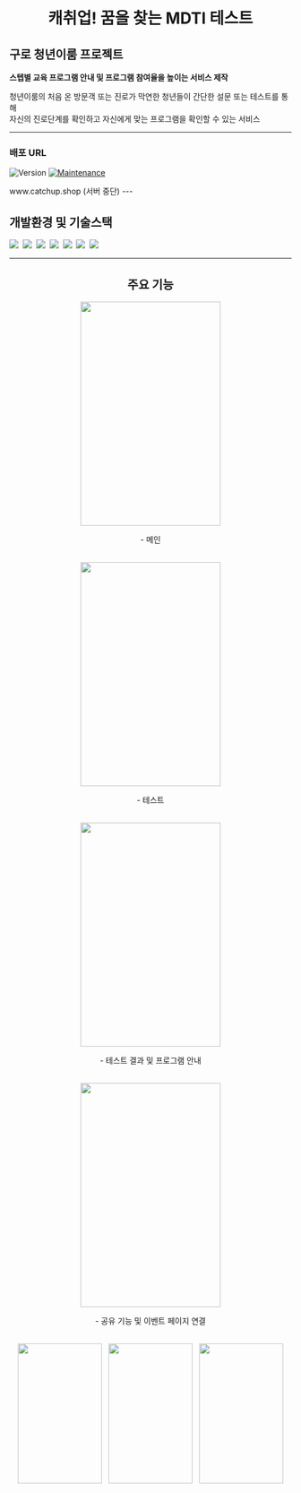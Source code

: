 <h1 align="center">캐취업! 꿈을 찾는 MDTI 테스트</h1>

<h2>구로 청년이룸 프로젝트</h2>

<b>스텝별 교육 프로그램 안내 및 프로그램 참여율을 높이는 서비스 제작</b>


<p>
청년이룸의 처음 온 방문객 또는 진로가 막연한 청년들이 간단한 설문 또는 테스트를 통해<br/>
자신의 진로단계를 확인하고 자신에게 맞는 프로그램을 확인할 수 있는 서비스<br/>
</p>

---

### 배포 URL

<p>
  <img alt="Version" src="https://img.shields.io/badge/version-1.0.0-blue.svg?cacheSeconds=2592000" />
  <a href="https://github.com/kefranabg/readme-md-generator/graphs/commit-activity" target="_blank">
    <img alt="Maintenance" src="https://img.shields.io/badge/Maintained%3F-yes-green.svg" />
  </a>
</p>
www.catchup.shop
(서버 중단)
---

## 개발환경 및 기술스택

<p>
  <img src="https://img.shields.io/badge/html5-E34F26?style=for-the-badge&logo=html5&logoColor=white">&nbsp
  <img src="https://img.shields.io/badge/css-1572B6?style=for-the-badge&logo=css3&logoColor=white">&nbsp
  <img src="https://img.shields.io/badge/javascript-F7DF1E?style=for-the-badge&logo=javascript&logoColor=white">&nbsp
  <img src="https://img.shields.io/badge/react-61DAFB?style=for-the-badge&logo=react&logoColor=white">&nbsp
  <img src="https://img.shields.io/badge/node.js-339933?style=for-the-badge&logo=Node.js&logoColor=white">&nbsp
  <img src="https://img.shields.io/badge/python-346e9e?style=for-the-badge&logo=Python&logoColor=f2cc45">&nbsp
  <img src="https://img.shields.io/badge/flask-ffffff?style=for-the-badge&logo=Flask&logoColor=black">&nbsp
</p>

---

<div align="center">
<h2>주요 기능</h2>

<img src="https://user-images.githubusercontent.com/62434898/159136913-3f04c6de-83bc-4e94-9ab1-0dc43ddbf5b4.gif" width="250px" height="400px">
<p>- 메인</p>
<br/>
<img src="https://user-images.githubusercontent.com/62434898/159137051-60940da5-0dae-4a6b-adc6-2f4566bf7275.gif" width="250px" height="400px">
<p>- 테스트 </p>
<br/>  
<img src="https://user-images.githubusercontent.com/62434898/159137220-75ba26ab-e406-4e9c-b845-5a3ee1934a35.gif" width="250px" height="400px">
<p>- 테스트 결과 및 프로그램 안내</p>
<br/>
<img src="https://user-images.githubusercontent.com/62434898/159137360-5c575aec-2241-4c74-bc84-8957e5c307f8.gif" width="250px" height="400px">
<p>- 공유 기능 및 이벤트 페이지 연결</p>
<br/>
<img src="https://user-images.githubusercontent.com/62434898/159137370-f7c88a7b-bd4d-43e7-9af4-723626700cef.png" width="150px" height="250px">
&nbsp
<img src="https://user-images.githubusercontent.com/62434898/159137375-70b6c8dc-ce5e-4324-9c8c-d3af599a7109.PNG" width="150px" height="250px">
&nbsp
<img src="https://user-images.githubusercontent.com/62434898/159137439-d0fd6869-1049-40f7-94ea-3aa1052fa2ea.PNG" width="150px" height="250px">
<br/>  

  
</div>

